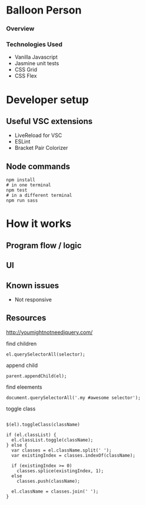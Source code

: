 # Balloon Person
### Overview

### Technologies Used
* Vanilla Javascript
* Jasmine unit tests
* CSS Grid
* CSS Flex

# Developer setup

## Useful VSC extensions
* LiveReload for VSC
* ESLint
* Bracket Pair Colorizer

## Node commands
```
npm install
# in one terminal
npm test
# in a different terminal
npm run sass
```

# How it works

## Program flow / logic

## UI

## Known issues
* Not responsive


Resources
----

http://youmightnotneedjquery.com/

find children
```
el.querySelectorAll(selector);

```

append child
```
parent.appendChild(el);
```


find eleements
```
document.querySelectorAll('.my #awesome selector');
```

toggle class
```

$(el).toggleClass(className)

if (el.classList) {
  el.classList.toggle(className);
} else {
  var classes = el.className.split(' ');
  var existingIndex = classes.indexOf(className);

  if (existingIndex >= 0)
    classes.splice(existingIndex, 1);
  else
    classes.push(className);

  el.className = classes.join(' ');
}
```
